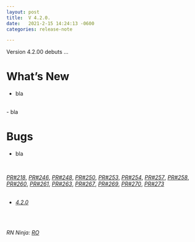 ```yaml
---
layout: post
title:  V 4.2.0.
date:   2021-2-15 14:24:13 -0600
categories: release-note

---
```

Version 4.2.00 debuts ...

# What’s New
- bla 
<br/>
- bla

# Bugs

- bla



<br/>

*[PR#218](https://github.com/streetparking/my-streetparking/pull/218)*, *[PR#246](https://github.com/streetparking/my-streetparking/pull/246)*, *[PR#248](https://github.com/streetparking/my-streetparking/pull/248)*, *[PR#250](https://github.com/streetparking/my-streetparking/pull/250)*, *[PR#253](https://github.com/streetparking/my-streetparking/pull/253)*, *[PR#254](https://github.com/streetparking/my-streetparking/pull/254)*, *[PR#257](https://github.com/streetparking/my-streetparking/pull/257)*, *[PR#258](https://github.com/streetparking/my-streetparking/pull/258)*, *[PR#260](https://github.com/streetparking/my-streetparking/pull/260)*, *[PR#261](https://github.com/streetparking/my-streetparking/pull/261)*, *[PR#263](https://github.com/streetparking/my-streetparking/pull/263)*, *[PR#267](https://github.com/streetparking/my-streetparking/pull/267)*, *[PR#269](https://github.com/streetparking/my-streetparking/pull/269)*, *[PR#270](https://github.com/streetparking/my-streetparking/pull/270)*, *[PR#273](https://github.com/streetparking/my-streetparking/pull/273)* 
<br/>
<br/>

 * *[4.2.0](https://github.com/streetparking/my-streetparking/releases/tag/v4.2.0)* 
<br/>
<br/>

_RN Ninja: [RO](https://github.com/robyanna)_
 
 
 